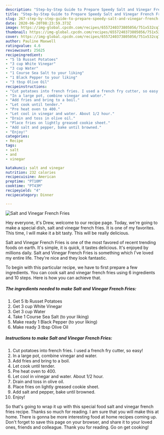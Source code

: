 ```yaml
---
description: "Step-by-Step Guide to Prepare Speedy Salt and Vinegar French Fries"
title: "Step-by-Step Guide to Prepare Speedy Salt and Vinegar French Fries"
slug: 267-step-by-step-guide-to-prepare-speedy-salt-and-vinegar-french-fries
date: 2020-06-20T08:23:59.373Z
image: https://img-global.cpcdn.com/recipes/6557240373805056/751x532cq70/salt-and-vinegar-french-fries-recipe-main-photo.jpg
thumbnail: https://img-global.cpcdn.com/recipes/6557240373805056/751x532cq70/salt-and-vinegar-french-fries-recipe-main-photo.jpg
cover: https://img-global.cpcdn.com/recipes/6557240373805056/751x532cq70/salt-and-vinegar-french-fries-recipe-main-photo.jpg
author: Pauline Maxwell
ratingvalue: 4.6
reviewcount: 25625
recipeingredient:
- "5 lb Russet Potatoes"
- "3 cup White Vinegar"
- "3 cup Water"
- "1 Course Sea Salt to your liking"
- "1 Black Pepper to your liking"
- "3 tbsp Olive Oil"
recipeinstructions:
- "Cut potatoes into french fries. I used a french fry cutter, so easy!"
- "In a large pot, combine vinegar and water."
- "Add fries and bring to a boil."
- "Let cook until tender."
- "Pre heat oven to 400."
- "Let cool in vinegar and water. About 1/2 hour."
- "Drain and toss in olive oil."
- "Place fries on lightly greased cookie sheet."
- "Add salt and pepper, bake until browned."
- "Enjoy!"
categories:
- Recipe
tags:
- salt
- and
- vinegar

katakunci: salt and vinegar 
nutrition: 232 calories
recipecuisine: American
preptime: "PT10M"
cooktime: "PT43M"
recipeyield: "4"
recipecategory: Dinner

---
```



![Salt and Vinegar French Fries](https://img-global.cpcdn.com/recipes/6557240373805056/751x532cq70/salt-and-vinegar-french-fries-recipe-main-photo.jpg)

Hey everyone, it's Drew, welcome to our recipe page. Today, we're going to make a special dish, salt and vinegar french fries. It is one of my favorites. This time, I will make it a bit tasty. This will be really delicious.



Salt and Vinegar French Fries is one of the most favored of recent trending foods on earth. It's simple, it is quick, it tastes delicious. It's enjoyed by millions daily. Salt and Vinegar French Fries is something which I've loved my entire life. They're nice and they look fantastic.


To begin with this particular recipe, we have to first prepare a few ingredients. You can cook salt and vinegar french fries using 6 ingredients and 10 steps. Here is how you can achieve that.

<!--inarticleads1-->

##### The ingredients needed to make Salt and Vinegar French Fries:

1. Get 5 lb Russet Potatoes
1. Get 3 cup White Vinegar
1. Get 3 cup Water
1. Take 1 Course Sea Salt (to your liking)
1. Make ready 1 Black Pepper (to your liking)
1. Make ready 3 tbsp Olive Oil




<!--inarticleads2-->

##### Instructions to make Salt and Vinegar French Fries:

1. Cut potatoes into french fries. I used a french fry cutter, so easy!
1. In a large pot, combine vinegar and water.
1. Add fries and bring to a boil.
1. Let cook until tender.
1. Pre heat oven to 400.
1. Let cool in vinegar and water. About 1/2 hour.
1. Drain and toss in olive oil.
1. Place fries on lightly greased cookie sheet.
1. Add salt and pepper, bake until browned.
1. Enjoy!




So that's going to wrap it up with this special food salt and vinegar french fries recipe. Thanks so much for reading. I am sure that you will make this at home. There is gonna be more interesting food at home recipes coming up. Don't forget to save this page on your browser, and share it to your loved ones, friends and colleague. Thank you for reading. Go on get cooking!
